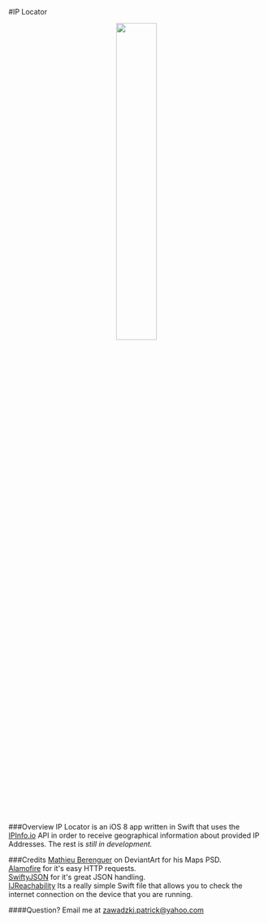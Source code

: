 #IP Locator
<div style="text-align:center"><img src="http://i.imgur.com/NSPFzGe.png" style="align:center;" height="40%" width="40%"></div>

###Overview
IP Locator is an iOS 8 app written in Swift that uses the [IPInfo.io](https://www.ipinfo.io) API in order to receive geographical information about provided IP Addresses. The rest is *still in development.*

###Credits
[Mathieu Berenguer](http://mathieuberenguer.deviantart.com/art/Maps-free-PSD-210265452) on DeviantArt for his Maps PSD.<Br>
[Alamofire](https://github.com/Alamofire/Alamofire) for it's easy HTTP requests.<br>
[SwiftyJSON](https://github.com/SwiftyJSON/SwiftyJSON) for it's great JSON handling.<br>
[IJReachability](https://github.com/Isuru-Nanayakkara/IJReachability)
Its a really simple Swift file that allows you to check the internet connection on the device that you are running.

####Question?
Email me at zawadzki.patrick@yahoo.com
